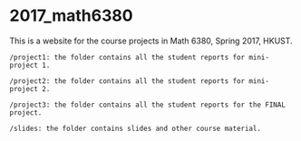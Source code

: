 # 2017_math6380
This is a website for the course projects in Math 6380, Spring 2017, HKUST.

	/project1: the folder contains all the student reports for mini-project 1. 

	/project2: the folder contains all the student reports for mini-project 2. 

	/project3: the folder contains all the student reports for the FINAL project. 
	
	/slides: the folder contains slides and other course material.
